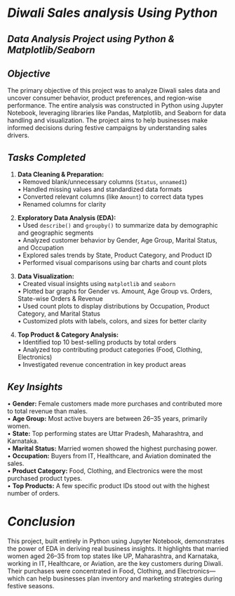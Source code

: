 # ***Diwali Sales analysis Using Python***   
## ***Data Analysis Project using Python & Matplotlib/Seaborn***  
## ***Objective***  
The primary objective of this project was to analyze Diwali sales data and uncover consumer behavior, product preferences, and region-wise performance. The entire analysis was constructed in Python using Jupyter Notebook, leveraging libraries like Pandas, Matplotlib, and Seaborn for data handling and visualization. The project aims to help businesses make informed decisions during festive campaigns by understanding sales drivers.  

## ***Tasks Completed***  
1. **Data Cleaning & Preparation:**    
   • Removed blank/unnecessary columns (`Status`, `unnamed1`)    
   • Handled missing values and standardized data formats    
   • Converted relevant columns (like `Amount`) to correct data types    
   • Renamed columns for clarity
   
3. **Exploratory Data Analysis (EDA):**  
   • Used `describe()` and `groupby()` to summarize data by demographic and geographic segments  
   • Analyzed customer behavior by Gender, Age Group, Marital Status, and Occupation    
   • Explored sales trends by State, Product Category, and Product ID    
   • Performed visual comparisons using bar charts and count plots    

4. **Data Visualization:**  
   • Created visual insights using `matplotlib` and `seaborn`    
   • Plotted bar graphs for Gender vs. Amount, Age Group vs. Orders, State-wise Orders & Revenue    
   • Used count plots to display distributions by Occupation, Product Category, and Marital Status    
   • Customized plots with labels, colors, and sizes for better clarity   

5. **Top Product & Category Analysis:**  
   • Identified top 10 best-selling products by total orders    
   • Analyzed top contributing product categories (Food, Clothing, Electronics)    
   • Investigated revenue concentration in key product areas    
 
## ***Key Insights***    
• **Gender:** Female customers made more purchases and contributed more to total revenue than males.   
• **Age Group:** Most active buyers are between 26–35 years, primarily women.    
• **State:** Top performing states are Uttar Pradesh, Maharashtra, and Karnataka.    
• **Marital Status:** Married women showed the highest purchasing power.    
• **Occupation:** Buyers from IT, Healthcare, and Aviation dominated the sales.    
• **Product Category:** Food, Clothing, and Electronics were the most purchased product types.    
• **Top Products:** A few specific product IDs stood out with the highest number of orders.  

# ***Conclusion***
This project, built entirely in Python using Jupyter Notebook, demonstrates the power of EDA in deriving real business insights. It highlights that married women aged 26–35 from top states like UP, Maharashtra, and Karnataka, working in IT, Healthcare, or Aviation, are the key customers during Diwali. Their purchases were concentrated in Food, Clothing, and Electronics—which can help businesses plan inventory and marketing strategies during festive seasons.  
